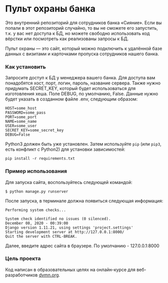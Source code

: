 # Пульт охраны банка

Это внутренний репозиторий для сотрудников банка «Сияние». Если вы попали в этот репозиторий случайно, то вы не сможете его запустить, т.к. у вас нет доступа к БД, но можете свободно использовать код вёрстки или посмотреть как реализованы запросы к БД.

Пульт охраны — это сайт, который можно подключить к удалённой базе данных с визитами и карточками пропуска сотрудников нашего банка.

### Как установить

Запросите доступ к БД у менеджера вашего банка. Для доступа вам понадобятся хост, порт, логин, пароль, название сервера. Также нужно придумать SECRET_KEY, который будет использоваться для изготовления хеша. Поле DEBUG, по умолчанию, False. Данные нужно будет указать в созданном файле .env, следующим образом:
```
HOST=some_host
PASSWORD=some_pass
PORT=some_port
NAME=some_name
USER=some_user
SECRET_KEY=some_secret_key
DEBUG=False
```

Python3 должен быть уже установлен. 
Затем используйте `pip` (или `pip3`, есть конфликт с Python2) для установки зависимостей:
```
pip install -r requirements.txt
```

### Пример использования
Для запуска сайта, воспользуйтесь следующей командой:
```
$ python manage.py runserver
```
После запуска, в терминале должна появиться следующая информация:
```
Performing system checks...

System check identified no issues (0 silenced).
December 08, 2020 - 00:39:00
Django version 1.11.21, using settings 'project.settings'
Starting development server at http://127.0.0.1:8000/
Quit the server with CTRL-BREAK.
```
Далее, введите адрес сайта в браузере. По умолчанию - 127.0.0.1:8000

### Цель проекта

Код написан в образовательных целях на онлайн-курсе для веб-разработчиков [dvmn.org](https://dvmn.org/).
